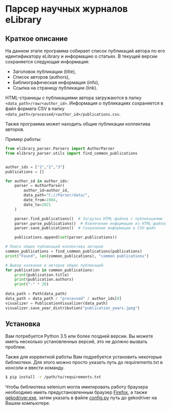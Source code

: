 # Парсер научных журналов eLibrary

Краткое описание
----------------


На данном этапе программа собирает список публикаций автора по его идентификатору eLibrary и информацию о статьях. В текущей версии сохраняется следующая информация:
* Заголовок публикации (title), 
* Список авторов (authors), 
* Библиографическая информация (info), 
* Ссылка на страницу публикации (link). 

HTML-страницы с публикациями автора загружаются в папку `<data_path>/raw/<author_id>`. Информация о публикациях сохраняется в файл формата CSV в папку `<data_path>/processed/<author_id>/publications.csv`. 

Также программа может находить общие публикации коллектива авторов.

Пример работы:

```python
from elibrary_parser.Parsers import AuthorParser
from elibrary_parser.utils import find_common_publications


author_ids = ["1","2","3"]
publications = []

for author_id in author_ids:
    parser = AuthorParser(
        author_id=author_id,
        data_path="C://Parser/data/",
        date_from=1984, 
        date_to=2021 
    )

    parser.find_publications()  # Загрузка HTML-файлов с публикациями
    parser.parse_publications()  # Извлечение информации из HTML-файлов
    parser.save_publications()  # Сохранение информации в CSV-файл

    publications.append(set(parser.publications))

# Поиск общих публикаций коллектива авторов
common_publications = find_common_publications(publications)
print("Found", len(common_publications), "common publications")

# Вывод названия и авторов общих публикаций
for publication in common_publications:
    print(publication.title)
    print(publication.authors)
    print("-" * 20)
    
data_path = Path(data_path)
data_path = data_path / "processed" / author_ids[0]
visualizer = PublicationVisualizer(data_path)
visualizer.save_year_distribution("publication_years.jpeg")
```

Установка
---------

Вам потребуется Python 3.5 или более поздней версии. Вы можете иметь несколько установленных версий, это не должно вызвать проблем.

Также для корректной работы Вам подребуется установить некоторые библиотеки. Для этого можно просто указать путь до requirements.txt в консоли и ввести команду.

```bash
$ pip install -r /path/to/requirements.txt
```
Чтобы библиотека selenium могла имитировать работу браузера необходимо иметь предустановленным браузер [Firefox](https://www.mozilla.org/en-US/firefox/new/), а также [gekodriver.exe](https://github.com/mozilla/geckodriver/releases), затем указать в файле [config.py](elibrary_parser/config.py) путь до gekodriver на Вашем компьютере.
